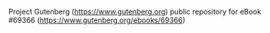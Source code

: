 Project Gutenberg (https://www.gutenberg.org) public repository for
eBook #69366 (https://www.gutenberg.org/ebooks/69366)

